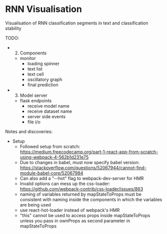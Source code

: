 # RNN Visualisation

Visualisation of RNN classification segments in text and classification stability

TODO:
  - 2. Components
    - monitor
      - loading spinner
      - text list
      - text cell
      - oscillatory graph
      - final prediction
  - 3. Model server
    - flask endpoints
      - receive model name
      - receive dataset name
      - server side events
      - file i/o

Notes and discoveries:
  - Setup
    - Followed setup from scratch: https://medium.freecodecamp.org/part-1-react-app-from-scratch-using-webpack-4-562b1d231e75
    - Due to changes in babel, must now specify babel version: https://stackoverflow.com/questions/52067944/cannot-find-module-babel-core/52067984
    - Can also add a "--hot" flag to webpack-dev-server for HMR
    - Invalid options can mess up the css-loader: https://github.com/webpack-contrib/css-loader/issues/863
    - naming of variables returned by mapStateToProps must be consistent with naming inside the components in which the variables are being used
    - use react-hot-loader instead of webpack's HMR
    - "this" cannot be used to access props inside mapStateToProps unless you pass in ownProps as second parameter in mapStateToProps
